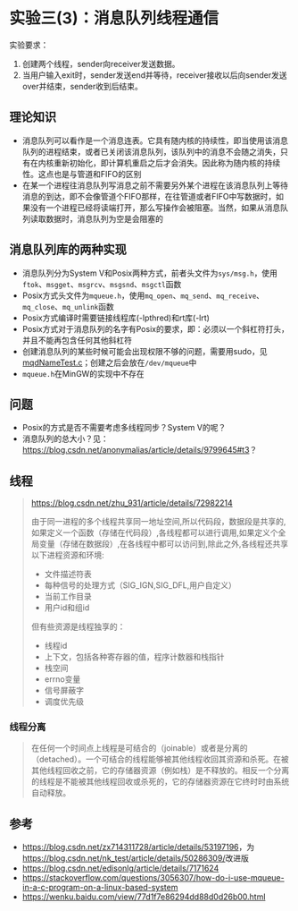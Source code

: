 # 实验三(3)：消息队列线程通信

实验要求：

1. 创建两个线程，sender向receiver发送数据。
2. 当用户输入exit时，sender发送end并等待，receiver接收以后向sender发送over并结束，sender收到后结束。

## 理论知识

* 消息队列可以看作是一个消息连表。它具有随内核的持续性，即当使用该消息队列的进程结束，或者已关闭该消息队列，该队列中的消息不会随之消失，只有在内核重新初始化，即计算机重启之后才会消失。因此称为随内核的持续性。这点也是与管道和FIFO的区别
* 在某一个进程往消息队列写消息之前不需要另外某个进程在该消息队列上等待消息的到达，即不会像管道个FIFO那样，在往管道或者FIFO中写数据时，如果没有一个进程已经将读端打开，那么写操作会被阻塞。当然，如果从消息队列读取数据时，消息队列为空是会阻塞的

## 消息队列库的两种实现

* 消息队列分为System V和Posix两种方式，前者头文件为`sys/msg.h`，使用`ftok`、`msgget`、`msgrcv`、`msgsnd`、`msgctl`函数
* Posix方式头文件为`mqueue.h`，使用`mq_open`、`mq_send`、`mq_receive`、`mq_close`、`mq_unlink`函数
* Posix方式编译时需要链接线程库(-lpthred)和rt库(-lrt)
* Posix方式对于消息队列的名字有Posix的要求，即：必须以一个斜杠符打头，并且不能再包含任何其他斜杠符
* 创建消息队列的某些时候可能会出现权限不够的问题，需要用sudo，见[mqdNameTest.c](./mqdNameTest.c)；创建之后会放在`/dev/mqueue`中
* `mqueue.h`在MinGW的实现中不存在

## 问题

* Posix的方式是否不需要考虑多线程同步？System V的呢？
* 消息队列的总大小？见：<https://blog.csdn.net/anonymalias/article/details/9799645#t3>？

## 线程

> https://blog.csdn.net/zhu_931/article/details/72982214
>
> 由于同一进程的多个线程共享同一地址空间,所以代码段，数据段是共享的,如果定义一个函数（存储在代码段）,各线程都可以进行调用,如果定义个全局变量（存储在数据段）,在各线程中都可以访问到,除此之外,各线程还共享以下进程资源和环境:
>
> * 文件描述符表
> * 每种信号的处理方式（SIG_IGN,SIG_DFL,用户自定义）
> * 当前工作目录
> * 用户id和组id
>
> 但有些资源是线程独享的：
>
> * 线程id
> * 上下文，包括各种寄存器的值，程序计数器和栈指针
> * 栈空间
> * errno变量
> * 信号屏蔽字
> * 调度优先级

### 线程分离

> 在任何一个时间点上线程是可结合的（joinable）或者是分离的（detached）。一个可结合的线程能够被其他线程收回其资源和杀死。在被其他线程回收之前，它的存储器资源（例如栈）是不释放的。相反一个分离的线程是不能被其他线程回收或杀死的，它的存储器资源在它终时时由系统自动释放。

## 参考

* <https://blog.csdn.net/zx714311728/article/details/53197196>，为<https://blog.csdn.net/nk_test/article/details/50286309/>改进版
* <https://blog.csdn.net/edisonlg/article/details/7171624>
* <https://stackoverflow.com/questions/3056307/how-do-i-use-mqueue-in-a-c-program-on-a-linux-based-system>
* <https://wenku.baidu.com/view/77d1f7e86294dd88d0d26b00.html>
